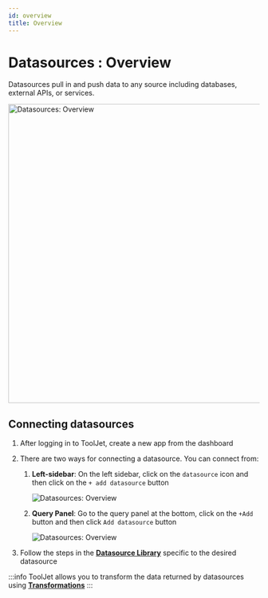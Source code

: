```yaml
---
id: overview
title: Overview
---
```


# Datasources : Overview

Datasources pull in and push data to any source including databases, external APIs, or services.

<div style={{textAlign: 'center'}}>

<img className="screenshot-full" src="/img/datasource-reference/overview/overview.png" alt="Datasources: Overview" width="600"/>

</div>

## Connecting datasources

1. After logging in to ToolJet, create a new app from the dashboard

2. There are two ways for connecting a datasource. You can connect from:
    1. **Left-sidebar**: On the left sidebar, click on the `datasource` icon and then click on the `+ add datasource` button

        <div style={{textAlign: 'center'}}>

        <img className="screenshot-full" src="/img/datasource-reference/overview/ls.png" alt="Datasources: Overview"/>

        </div>

    2. **Query Panel**: Go to the query panel at the bottom, click on the `+Add` button and then click `Add datasource` button

        <div style={{textAlign: 'center'}}>

        <img className="screenshot-full" src="/img/datasource-reference/overview/qp.png" alt="Datasources: Overview"/>

        </div>

3. Follow the steps in the **[Datasource Library](/docs/data-sources/airtable)** specific to the desired datasource

:::info
ToolJet allows you to transform the data returned by datasources using **[Transformations](/docs/tutorial/transformations)**
:::

